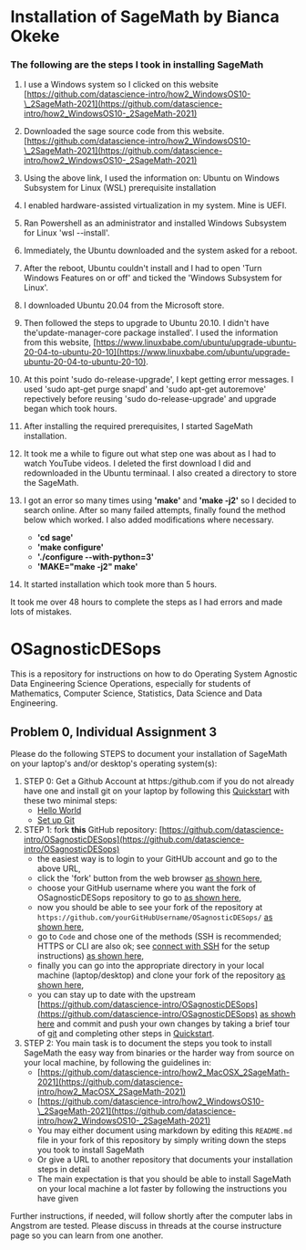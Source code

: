 
# Installation of SageMath by Bianca Okeke

### The following are the steps I took in installing SageMath

1. I use a Windows system so I clicked on this website [https://github.com/datascience-intro/how2_WindowsOS10-\_2SageMath-2021](https://github.com/datascience-intro/how2_WindowsOS10-_2SageMath-2021)
2. Downloaded the sage source code from this website.[https://github.com/datascience-intro/how2_WindowsOS10-\_2SageMath-2021](https://github.com/datascience-intro/how2_WindowsOS10-_2SageMath-2021)
3. Using the above link, I used the information on: Ubuntu on Windows Subsystem for Linux (WSL) prerequisite installation
4. I enabled hardware-assisted virtualization in my system. Mine is UEFI.
5. Ran Powershell as an administrator and installed Windows Subsystem for Linux 'wsl --install'.
6. Immediately, the Ubuntu downloaded and the system asked for a reboot.
7. After the reboot, Ubuntu couldn't install and I had to open 'Turn Windows Features on or off' and ticked the 'Windows Subsystem for Linux'.
8. I downloaded Ubuntu 20.04 from the Microsoft store.
9. Then followed the steps to upgrade to Ubuntu 20.10. I didn't have the'update-manager-core package installed'. I used the information from this website, [https://www.linuxbabe.com/ubuntu/upgrade-ubuntu-20-04-to-ubuntu-20-10](https://www.linuxbabe.com/ubuntu/upgrade-ubuntu-20-04-to-ubuntu-20-10).
10. At this point 'sudo do-release-upgrade', I kept getting error messages. I used 'sudo apt-get purge snapd' and  'sudo apt-get autoremove' repectively before reusing 'sudo do-release-upgrade' and upgrade began which took hours.
11. After installing the required prerequisites, I started SageMath installation.
12. It took me a while to figure out what step one was about as I had to watch YouTube videos. I deleted the first download I did and redownloaded in the Ubuntu terminaal. I also created a directory to store the SageMath.
13. I got an error so many times using **'make'** and **'make -j2'** so I decided to search online. After so many failed attempts, finally found the method below which worked. I also added modifications where necessary.
    * **'cd sage'**
    * **'make configure'**
    * **'./configure --with-python=3'**
    * **'MAKE="make -j2" make'**

14. It started installation which took more than 5 hours.

It took me over 48 hours to complete the steps as I had errors and made lots of mistakes.






# OSagnosticDESops

This is a repository for instructions on how to do Operating System Agnostic Data Engineering Science Operations, especially for students of Mathematics, Computer Science, Statistics, Data Science and Data Engineering.

## Problem 0, Individual Assignment 3

Please do the following STEPS to document your installation of SageMath on your laptop's and/or desktop's operating system(s):

1. STEP 0: Get a Github Account at https:/github.com if you do not already have one and install git on your laptop by following this [Quickstart](https://docs.github.com/en/get-started/quickstart) with these two minimal steps:
    - [Hello World](https://docs.github.com/en/get-started/quickstart/hello-world)
    - [Set up Git](https://docs.github.com/en/get-started/quickstart/set-up-git)
2. STEP 1: fork **this** GitHub repository: [https://github.com/datascience-intro/OSagnosticDESops](https://github.com/datascience-intro/OSagnosticDESops) 
    - the easiest way is to login to your GitHUb account and go to the above URL, 
    - click the 'fork' button from the web browser [as shown here](images/fork00.png),
    - choose your GitHub username where you want the fork of OSagnosticDESops repository to go to [as shown here](images/fork01.png),
    - now you should be able to see your fork of the repository at `https://github.com/yourGitHubUsername/OSagnosticDESops/` [as shown here](images/fork02.png),
    - go to `Code` and chose one of the methods (SSH is recommended; HTTPS or CLI are also ok; see [connect with SSH](https://docs.github.com/en/enterprise-server@3.0/authentication/connecting-to-github-with-ssh) for the setup instructions) [as shown here](images/fork03.png),
    - finally you can go into the appropriate directory in your local machine (laptop/desktop) and clone your fork of the repository [as shown here](images/fork04_cloneYourForkLocally.png),
    - you can stay up to date with the upstream [https://github.com/datascience-intro/OSagnosticDESops](https://github.com/datascience-intro/OSagnosticDESops) [as showh here](images/fork05_fetchAndMetgeUpstream.png) and commit and push your own changes by taking a brief tour of [git](https://en.wikipedia.org/wiki/Git) and completing other steps in [Quickstart](https://docs.github.com/en/get-started/quickstart).
3. STEP 2: You main task is to document the steps you took to install SageMath the easy way from binaries or the harder way from source on your local machine, by following the guidelines in:
    - [https://github.com/datascience-intro/how2_MacOSX_2SageMath-2021](https://github.com/datascience-intro/how2_MacOSX_2SageMath-2021)
    - [https://github.com/datascience-intro/how2_WindowsOS10-\_2SageMath-2021](https://github.com/datascience-intro/how2_WindowsOS10-_2SageMath-2021)
    - You may either document using markdown by editing this `README.md` file in your fork of this repository by simply writing down the steps you took to install SageMath
    - Or give a URL to another repository that documents your installation steps in detail
    - The main expectation is that you should be able to install SageMath on your local machine a lot faster by following the instructions you have given
 
Further instructions, if needed, will follow shortly after the computer labs in Angstrom are tested. Please discuss in threads at the course instructure page so you can learn from one another.




